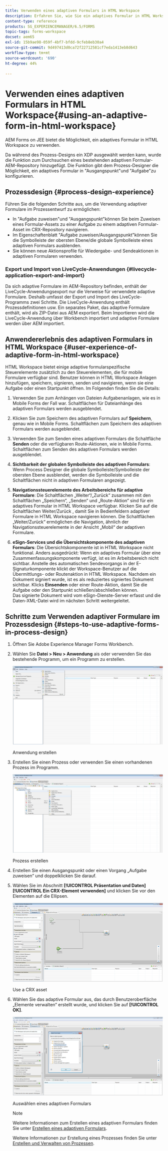 ```yaml
---
title: Verwenden eines adaptiven Formulars in HTML Workspace
description: Erfahren Sie, wie Sie ein adaptives Formular in HTML Workspace verwenden, mit dem Außendienstmitarbeiter auf ihren Geräten auf das Formular zugreifen können.
content-type: reference
products: SG_EXPERIENCEMANAGER/6.5/FORMS
topic-tags: forms-workspace
docset: aem65
exl-id: 15b9ae98-059f-4bf7-bfdd-9cfeb8eb30a4
source-git-commit: 9d497413d0ca72f22712581cf7eda1413eb8d643
workflow-type: tm+mt
source-wordcount: '690'
ht-degree: 44%

---
```


# Verwenden eines adaptiven Formulars in HTML Workspace{#using-an-adaptive-form-in-html-workspace}

AEM Forms on JEE bietet die Möglichkeit, ein adaptives Formular in HTML Workspace zu verwenden.

Da während des Prozess-Designs ein XDP ausgewählt werden kann, wurde die Funktion zum Durchsuchen eines bestehenden adaptiven Formular-AEM-Repository hinzugefügt. Die Funktion gibt dem Prozess-Designer die Möglichkeit, ein adaptives Formular in &quot;Ausgangspunkt&quot;und &quot;Aufgabe&quot;zu konfigurieren.

## Prozessdesign {#process-design-experience}

Führen Sie die folgenden Schritte aus, um die Verwendung adaptiver Formulare im Prozessentwurf zu ermöglichen:

* In &quot;Aufgabe zuweisen&quot;und &quot;Ausgangspunkt&quot;können Sie beim Zuweisen eines Formular-Assets zu einer Aufgabe zu einem adaptiven Formular-Asset im CRX-Repository navigieren.
* Im Eigenschaftenblatt &quot;Aufgabe zuweisen/Ausgangspunkt&quot;können Sie die Symbolleiste der obersten Ebene/die globale Symbolleiste eines adaptiven Formulars ausblenden.
* Sie können neue Aktionsprofile für Wiedergabe- und Sendeaktionen in adaptiven Formularen verwenden.

### Export und Import von LiveCycle-Anwendungen {#livecycle-application-export-and-import}

Da sich adaptive Formulare im AEM-Repository befinden, enthält der LiveCycle-Anwendungsexport nur die Verweise für verwendete adaptive Formulare. Deshalb umfasst der Export und Import des LiveCycle-Programms zwei Schritte. Die LiveCycle-Anwendung enthält Prozessdefinitionen usw. Ein separates Paket, das adaptive Formulare enthält, wird als ZIP-Datei aus AEM exportiert. Beim Importieren wird die LiveCycle-Anwendung über Workbench importiert und adaptive Formulare werden über AEM importiert.

## Anwendererlebnis des adaptiven Formulars in HTML Workspace {#user-experience-of-adaptive-form-in-html-workspace}

HTML Workspace bietet einige adaptive formularspezifische Steuerelemente zusätzlich zu den Steuerelementen, die für mobile Formulare verfügbar sind. Benutzer können in HTML Workspace Anlagen hinzufügen, speichern, signieren, senden und navigieren, wenn sie eine Aufgabe oder einen Startpunkt öffnen. Im Folgenden finden Sie die Details:

1. Verwenden Sie zum Anhängen von Dateien Aufgabenanlagen, wie es in Mobile Forms der Fall war. Schaltflächen für Dateianhänge des adaptiven Formulars werden ausgeblendet.

1. Klicken Sie zum Speichern des adaptiven Formulars auf **Speichern**, genau wie in Mobile Forms. Schaltflächen zum Speichern des adaptiven Formulars werden ausgeblendet.

1. Verwenden Sie zum Senden eines adaptiven Formulars die Schaltfläche **Senden** oder die verfügbaren Route-Aktionen, wie in Mobile Forms. Schaltflächen zum Senden des adaptiven Formulars werden ausgeblendet.

1. **Sichtbarkeit der globalen Symbolleiste des adaptiven Formulars**: Wenn Process Designer die globale Symbolleiste/Symbolleiste der obersten Ebene ausblendet, werden die Symbolleiste und die Schaltflächen nicht in adaptiven Formularen angezeigt.

1. **Navigationssteuerelemente des Arbeitsbereichs für adaptive Formulare**: Die Schaltflächen „Weiter“/„Zurück“ zusammen mit den Schaltflächen „Speichern“, „Senden“ und „Route-Aktion“ sind für ein adaptives Formular in HTML Workspace verfügbar. Klicken Sie auf die Schaltflächen Weiter/Zurück , damit Sie in Bedienfeldern adaptiver Formulare in HTML Workspace navigieren können. Die Schaltflächen „Weiter/Zurück“ ermöglichen die Navigation, ähnlich der Navigationssteuerelemente in der Ansicht „Mobil“ der adaptiven Formulare.

1. **eSign-Services und die Übersichtskomponente des adaptiven Formulars**: Die Übersichtskomponente ist in HTML Workspace nicht funktional. Anders ausgedrückt: Wenn ein adaptives Formular über eine Zusammenfassungskomponente verfügt, ist es im Arbeitsbereich nicht sichtbar. Anstelle des automatischen Sendevorgangs in der E-Signaturkomponente klickt der Workspace-Benutzer auf die Übermittlungs- oder Routenaktion in HTML Workspace. Nachdem ein Dokument signiert wurde, ist es als reduziertes signiertes Dokument sichtbar. Klicks **Einsenden** oder einer Route-Aktion, damit Sie die Aufgabe oder den Startpunkt schließen/abschließen können.\
   Das signierte Dokument wird vom eSign-Dienste-Server erfasst und die Daten-XML-Datei wird im nächsten Schritt weitergeleitet.

## Schritte zum Verwenden adaptiver Formulare im Prozessdesign {#steps-to-use-adaptive-forms-in-process-design}

1. Öffnen Sie Adobe Experience Manager Forms Workbench.

1. Wählen Sie **Datei > Neu > Anwendung** ais oder verwenden Sie das bestehende Programm, um ein Programm zu erstellen.

   ![Neue Anwendung erstellen](assets/create_new_appl.png)

   Anwendung erstellen

1. Erstellen Sie einen Prozess oder verwenden Sie einen vorhandenen Prozess im Programm.

   ![Neuen Prozess erstellen](assets/create_new_process.png)

   Prozess erstellen

1. Erstellen Sie einen Ausgangspunkt oder einen Vorgang „Aufgabe zuweisen“ und doppelklicken Sie darauf.
1. Wählen Sie im Abschnitt **[!UICONTROL Präsentation und Daten]** **[!UICONTROL Ein CRX-Element verwenden]** und klicken Sie vor den Elementen auf die Ellipsen.

   ![Use a CRX asset](assets/use_crx_asset.png)

   Use a CRX asset

1. Wählen Sie das adaptive Formular aus, das durch Benutzeroberfläche „Elemente verwalten“ erstellt wurde, und klicken Sie auf **[!UICONTROL OK]**.

   ![Ein adaptives Formular auswählen](assets/selecting_form.png)

   Auswählen eines adaptiven Formulars

   >[!NOTE]
   >
   >Weitere Informationen zum Erstellen eines adaptiven Formulars finden Sie unter [Erstellen eines adaptiven Formulars](../../forms/using/creating-adaptive-form.md).
   >
   >
   >Weitere Informationen zur Erstellung eines Prozesses finden Sie unter [Erstellen und Verwalten von Prozessen](https://help.adobe.com/de_DE/AEMForms/6.1/WorkbenchHelp/WS92d06802c76abadb-1cc35bda128261a20dd-7ff7.2.html).
